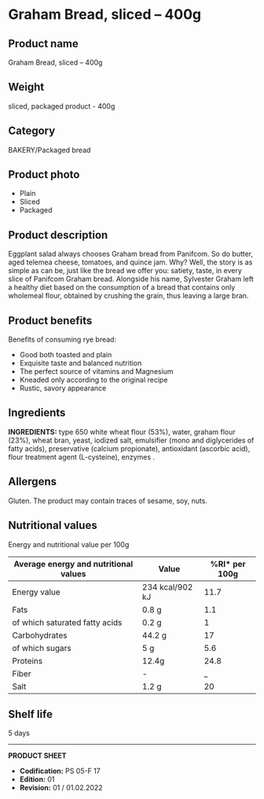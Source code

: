 # Graham Bread, sliced – 400g

## Product name
Graham Bread, sliced – 400g

## Weight
sliced, packaged product - 400g

## Category
BAKERY/Packaged bread

## Product photo
- Plain
- Sliced
- Packaged

## Product description
Eggplant salad always chooses Graham bread from Panifcom. So do butter, aged telemea cheese, tomatoes, and quince jam. Why? Well, the story is as simple as can be, just like the bread we offer you: satiety, taste, in every slice of Panifcom Graham bread. Alongside his name, Sylvester Graham left a healthy diet based on the consumption of a bread that contains only wholemeal flour, obtained by crushing the grain, thus leaving a large bran.

## Product benefits
Benefits of consuming rye bread:
- Good both toasted and plain
- Exquisite taste and balanced nutrition
- The perfect source of vitamins and Magnesium
- Kneaded only according to the original recipe
- Rustic, savory appearance

## Ingredients
**INGREDIENTS:** type 650 white wheat flour (53%), water, graham flour (23%), wheat bran, yeast, iodized salt, emulsifier (mono and diglycerides of fatty acids), preservative (calcium propionate), antioxidant (ascorbic acid), flour treatment agent (L-cysteine), enzymes .

## Allergens
Gluten. The product may contain traces of sesame, soy, nuts.

## Nutritional values
Energy and nutritional value per 100g

| Average energy and nutritional values | Value | %RI* per 100g |
|-----------------------------------------|------------------|------------------|
| Energy value                            | 234 kcal/902 kJ  | 11.7             |
| Fats                                    | 0.8 g            | 1.1              |
| of which saturated fatty acids          | 0.2 g            | 1                |
| Carbohydrates                           | 44.2 g           | 17               |
| of which sugars                         | 5 g              | 5.6              |
| Proteins                                | 12.4g            | 24.8             |
| Fiber                                   | -                | _                |
| Salt                                    | 1.2 g            | 20               |

## Shelf life
5 days

---
**PRODUCT SHEET**
- **Codification:** PS 05-F 17
- **Edition:** 01
- **Revision:** 01 / 01.02.2022